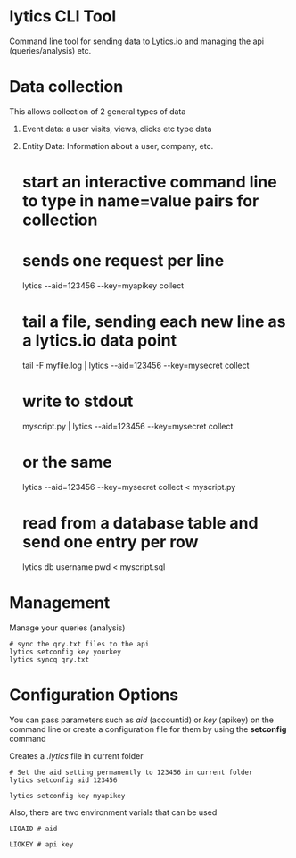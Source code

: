 lytics CLI Tool
==================

Command line tool for sending data to Lytics.io and managing the api (queries/analysis) etc.

Data collection
=======================
This allows collection of 2 general types of data

1.  Event data:  a user visits, views, clicks etc type data

2.  Entity Data:   Information about a user, company, etc.

    
    # start an interactive command line to type in name=value pairs for collection
    # sends one request per line
    lytics --aid=123456  --key=myapikey collect

    # tail a file, sending each new line as a lytics.io data point
    tail -F myfile.log | lytics --aid=123456 --key=mysecret collect

    # write to stdout
    myscript.py | lytics --aid=123456 --key=mysecret collect

    # or the same
    lytics --aid=123456 --key=mysecret collect < myscript.py 

    # read from a database table and send one entry per row
    lytics db username pwd < myscript.sql 

Management
=======================
Manage your queries (analysis)

    
    # sync the qry.txt files to the api
    lytics setconfig key yourkey
    lytics syncq qry.txt


Configuration Options
=======================
You can pass parameters such as *aid* (accountid) or *key* (apikey) on the command line or create a configuration file for them by using the **setconfig** command

Creates a *.lytics* file in current folder


    # Set the aid setting permanently to 123456 in current folder
    lytics setconfig aid 123456

    lytics setconfig key myapikey

Also, there are two environment varials that can be used
	
	LIOAID # aid

	LIOKEY # api key

